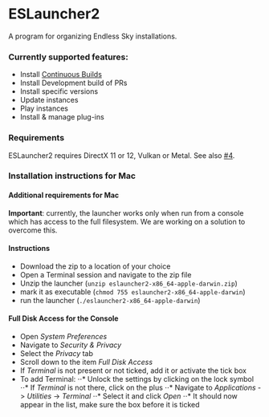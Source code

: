 # ESLauncher2
A program for organizing Endless Sky installations.

### Currently supported features:
- Install [Continuous Builds](https://github.com/endless-sky/endless-sky/releases/tag/continuous)
- Install Development build of PRs
- Install specific versions
- Update instances
- Play instances
- Install & manage plug-ins

### Requirements
ESLauncher2 requires DirectX 11 or 12, Vulkan or Metal. See also [#4](https://github.com/EndlessSkyCommunity/ESLauncher2/issues/4).


### Installation instructions for Mac
#### Additional requirements for Mac ####
**Important**: currently, the launcher works only when run from a console which has access to the full filesystem.
We are working on a solution to overcome this.

#### Instructions ####
- Download the zip to a location of your choice
- Open a Terminal session and navigate to the zip file
- Unzip the launcher (```unzip eslauncher2-x86_64-apple-darwin.zip```)
- mark it as executable (```chmod 755 eslauncher2-x86_64-apple-darwin```)
- run the launcher (```./eslauncher2-x86_64-apple-darwin```)

#### Full Disk Access for the Console ####
- Open *System Preferences*
- Navigate to *Security & Privacy*
- Select the *Privacy* tab
- Scroll down to the item *Full Disk Access*
- If *Terminal* is not present or not ticked, add it or activate the tick box
- To add Terminal:
⋅⋅* Unlock the settings by clicking on the lock symbol
⋅⋅* If *Terminal* is not there, click on the plus
⋅⋅* Navigate to *Applications* -> *Utilities* -> *Terminal*
⋅⋅* Select it and click *Open*
⋅⋅* It should now appear in the list, make sure the box before it is ticked
